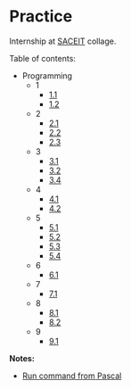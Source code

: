 # Practice

Internship at [SACEIT](https://saceit.org.ua/) collage.

Table of contents:

- Programming
  - 1
    - [1.1](programming/1.1/main.cpp)
    - [1.2](programming/1.2/main.cpp)
  - 2
    - [2.1](programming/2.1/main.cpp)
    - [2.2](programming/2.2/main.cpp)
    - [2.3](programming/2.3/main.cpp)
  - 3
    - [3.1](programming/3.1/main.cpp)
    - [3.2](programming/3.2/main.cpp)
    - [3.4](programming/3.4/main.cpp)
  - 4
    - [4.1](programming/3.4/main.cpp)
    - [4.2](programming/4.2/main.cpp)
  - 5
    - [5.1](programming/5.1/main.cpp)
    - [5.2](programming/5.2/main.cpp)
    - [5.3](programming/5.3/main.cpp)
    - [5.4](programming/5.3/main.cpp)
  - 6
    - [6.1](programming/6.1/main.cpp)
  - 7
    - [7.1](programming/7.1/main.cpp)
  - 8
    - [8.1](programming/8.1/main.cpp)
    - [8.2](programming/8.2/main.cpp)
  - 9
    - [9.1](programming/9.1/main.cpp)

**Notes:**

- [Run command from Pascal](https://wiki.freepascal.org/Console_Mode_Pascal)
